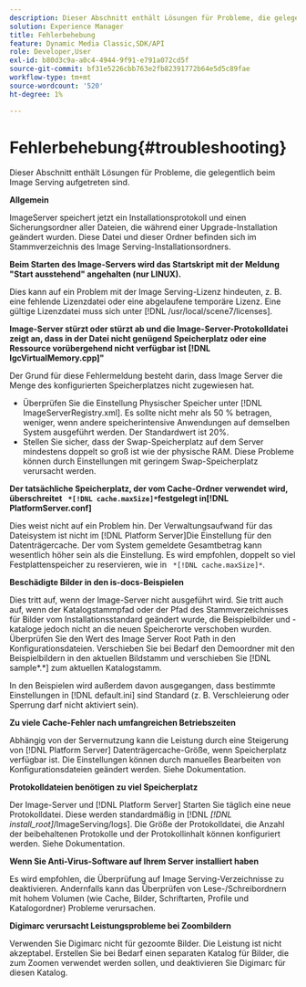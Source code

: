 ```yaml
---
description: Dieser Abschnitt enthält Lösungen für Probleme, die gelegentlich beim Image Serving aufgetreten sind.
solution: Experience Manager
title: Fehlerbehebung
feature: Dynamic Media Classic,SDK/API
role: Developer,User
exl-id: b80d3c9a-a0c4-4944-9f91-e791a072cd5f
source-git-commit: bf31e5226cbb763e2fb82391772b64e5d5c89fae
workflow-type: tm+mt
source-wordcount: '520'
ht-degree: 1%

---
```


# Fehlerbehebung{#troubleshooting}

Dieser Abschnitt enthält Lösungen für Probleme, die gelegentlich beim Image Serving aufgetreten sind.

**Allgemein**

ImageServer speichert jetzt ein Installationsprotokoll und einen Sicherungsordner aller Dateien, die während einer Upgrade-Installation geändert wurden. Diese Datei und dieser Ordner befinden sich im Stammverzeichnis des Image Serving-Installationsordners.

**Beim Starten des Image-Servers wird das Startskript mit der Meldung &quot;Start ausstehend&quot; angehalten (nur LINUX).**

Dies kann auf ein Problem mit der Image Serving-Lizenz hindeuten, z. B. eine fehlende Lizenzdatei oder eine abgelaufene temporäre Lizenz. Eine gültige Lizenzdatei muss sich unter [!DNL /usr/local/scene7/licenses].

**Image-Server stürzt oder stürzt ab und die Image-Server-Protokolldatei zeigt an, dass in der Datei nicht genügend Speicherplatz oder eine Ressource vorübergehend nicht verfügbar ist [!DNL IgcVirtualMemory.cpp]&quot;**

Der Grund für diese Fehlermeldung besteht darin, dass Image Server die Menge des konfigurierten Speicherplatzes nicht zugewiesen hat.

* Überprüfen Sie die Einstellung Physischer Speicher unter [!DNL ImageServerRegistry.xml]. Es sollte nicht mehr als 50 % betragen, weniger, wenn andere speicherintensive Anwendungen auf demselben System ausgeführt werden. Der Standardwert ist 20%.
* Stellen Sie sicher, dass der Swap-Speicherplatz auf dem Server mindestens doppelt so groß ist wie der physische RAM. Diese Probleme können durch Einstellungen mit geringem Swap-Speicherplatz verursacht werden.

**Der tatsächliche Speicherplatz, der vom Cache-Ordner verwendet wird, überschreitet ` *[!DNL cache.maxSize]*`festgelegt in[!DNL PlatformServer.conf]**

Dies weist nicht auf ein Problem hin. Der Verwaltungsaufwand für das Dateisystem ist nicht im [!DNL Platform Server]Die Einstellung für den Datenträgercache. Der vom System gemeldete Gesamtbetrag kann wesentlich höher sein als die Einstellung. Es wird empfohlen, doppelt so viel Festplattenspeicher zu reservieren, wie in ` *[!DNL cache.maxSize]*`.

**Beschädigte Bilder in den is-docs-Beispielen**

Dies tritt auf, wenn der Image-Server nicht ausgeführt wird. Sie tritt auch auf, wenn der Katalogstammpfad oder der Pfad des Stammverzeichnisses für Bilder vom Installationsstandard geändert wurde, die Beispielbilder und -kataloge jedoch nicht an die neuen Speicherorte verschoben wurden. Überprüfen Sie den Wert des Image Server Root Path in den Konfigurationsdateien. Verschieben Sie bei Bedarf den Demoordner mit den Beispielbildern in den aktuellen Bildstamm und verschieben Sie [!DNL sample*.*] zum aktuellen Katalogstamm.

In den Beispielen wird außerdem davon ausgegangen, dass bestimmte Einstellungen in [!DNL default.ini] sind Standard (z. B. Verschleierung oder Sperrung darf nicht aktiviert sein).

**Zu viele Cache-Fehler nach umfangreichen Betriebszeiten**

Abhängig von der Servernutzung kann die Leistung durch eine Steigerung von [!DNL Platform Server] Datenträgercache-Größe, wenn Speicherplatz verfügbar ist. Die Einstellungen können durch manuelles Bearbeiten von Konfigurationsdateien geändert werden. Siehe Dokumentation.

**Protokolldateien benötigen zu viel Speicherplatz**

Der Image-Server und [!DNL Platform Server] Starten Sie täglich eine neue Protokolldatei. Diese werden standardmäßig in [!DNL *[!DNL install_root]*/ImageServing/logs]. Die Größe der Protokolldatei, die Anzahl der beibehaltenen Protokolle und der Protokollinhalt können konfiguriert werden. Siehe Dokumentation.

**Wenn Sie Anti-Virus-Software auf Ihrem Server installiert haben**

Es wird empfohlen, die Überprüfung auf Image Serving-Verzeichnisse zu deaktivieren. Andernfalls kann das Überprüfen von Lese-/Schreibordnern mit hohem Volumen (wie Cache, Bilder, Schriftarten, Profile und Katalogordner) Probleme verursachen.

**Digimarc verursacht Leistungsprobleme bei Zoombildern**

Verwenden Sie Digimarc nicht für gezoomte Bilder. Die Leistung ist nicht akzeptabel. Erstellen Sie bei Bedarf einen separaten Katalog für Bilder, die zum Zoomen verwendet werden sollen, und deaktivieren Sie Digimarc für diesen Katalog.
